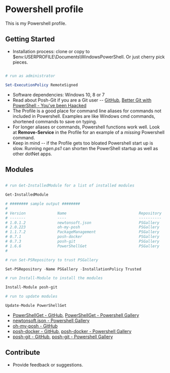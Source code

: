 # Powershell profile

This is my Powershell profile.

## Getting Started

* Installation process: clone or copy to $env:USERPROFILE\Documents\WindowsPowerShell.  Or just cherry pick pieces.

```powershell

# run as administrator

Set-ExecutionPolicy RemoteSigned

```

* Software dependencies: Windows 10, 8 or 7
* Read about Posh-Git if you are a Git user -- [GitHub](https://github.com/dahlbyk/posh-git), [Better Git with PowerShell - You've been Haacked](https://haacked.com/archive/2011/12/13/better-git-with-powershell.aspx/)
* The Profile is a good place for command line aliases for commands not included in Powershell. Examples are like Windows cmd commands, shortened commands to save on typing.
* For longer aliases or commands, Powershell functions work well.  Look at **Remove-Service** in the Profile for an example of a _missing_ Powershell command.
* Keep in mind -- if the Profile gets too bloated Powershell start up is slow. Running _ngen.ps1_ can shorten the PowerShell startup as well as other dotNet apps.

## Modules

```powershell

# run Get-InstalledModule for a list of installed modules

Get-InstalledModule

# ######## sample output ########
#
# Version              Name                                Repository           Description
# -------              ----                                ----------           -----------
# 1.0.1.2              newtonsoft.json                     PSGallery            Serialize/Deserialize Json
# 2.0.223              oh-my-posh                          PSGallery            Theming capabilities
# 1.1.7.2              PackageManagement                   PSGallery            PackageManagement
# 0.7.1                posh-docker                         PSGallery            Powershell tab completion
# 0.7.3                posh-git                            PSGallery            Provides prompt with Git status
# 1.6.6                PowerShellGet                       PSGallery            PowerShell module with commands
#

# run Set-PSRepository to trust PSGallery

Set-PSRepository -Name PSGallery -InstallationPolicy Trusted

# run Install-Module to install the modules

Install-Module posh-git

# run to update modules

Update-Module PowerShellGet

```

* [PowerShellGet - GitHub](https://github.com/PowerShell/PowerShellGet), [PowerShellGet - Powershell Gallery](https://www.powershellgallery.com/packages/PowerShellGet/1.6.7)
* [newtonsoft.json - Powershell Gallery](https://www.powershellgallery.com/packages/newtonsoft.json/1.0.1/Content/newtonsoft.json.psm1)
* [oh-my-posh - GitHub](https://github.com/JanDeDobbeleer/oh-my-posh)
* [posh-docker - GitHub](https://github.com/samneirinck/posh-docker), [posh-docker - Powershell Gallery](https://www.powershellgallery.com/packages/posh-docker/0.6.0)
* [posh-git - GitHub](https://github.com/dahlbyk/posh-git), [posh-git - Powershell Gallery](https://www.powershellgallery.com/packages/posh-git/0.7.1)

## Contribute

* Provide feedback or suggestions.

